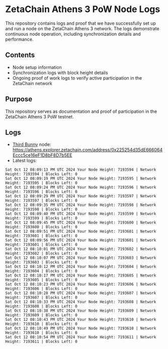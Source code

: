 # ZetaChain Athens 3 PoW Node Logs
This repository contains logs and proof that we have successfully set up and run a node on the ZetaChain Athens 3 network. The logs demonstrate continuous node operation, including synchronization details and performance.

## Contents
- Node setup information
- Synchronization logs with block height details
- Ongoing proof of work logs to verify active participation in the ZetaChain network

## Purpose
This repository serves as documentation and proof of participation in the ZetaChain Athens 3 PoW testnet.

## Logs

- [Third Bunny](https://thirdbunny.xyz/) node: https://athens.explorer.zetachain.com/address/0x225254d35dE666064Eccc5ce16eF1D8bF8D7b5EE
- Latest logs:
```
Sat Oct 12 08:09:13 PM UTC 2024 Your Node Height: 7193594 | Network Height: 7193594 | Blocks Left: 0
Sat Oct 12 08:09:19 PM UTC 2024 Your Node Height: 7193595 | Network Height: 7193595 | Blocks Left: 0
Sat Oct 12 08:09:24 PM UTC 2024 Your Node Height: 7193596 | Network Height: 7193596 | Blocks Left: 0
Sat Oct 12 08:09:29 PM UTC 2024 Your Node Height: 7193597 | Network Height: 7193597 | Blocks Left: 0
Sat Oct 12 08:09:35 PM UTC 2024 Your Node Height: 7193598 | Network Height: 7193598 | Blocks Left: 0
Sat Oct 12 08:09:40 PM UTC 2024 Your Node Height: 7193599 | Network Height: 7193599 | Blocks Left: 0
Sat Oct 12 08:09:45 PM UTC 2024 Your Node Height: 7193600 | Network Height: 7193600 | Blocks Left: 0
Sat Oct 12 08:09:51 PM UTC 2024 Your Node Height: 7193601 | Network Height: 7193601 | Blocks Left: 0
Sat Oct 12 08:09:56 PM UTC 2024 Your Node Height: 7193601 | Network Height: 7193601 | Blocks Left: 0
Sat Oct 12 08:10:01 PM UTC 2024 Your Node Height: 7193602 | Network Height: 7193602 | Blocks Left: 0
Sat Oct 12 08:10:07 PM UTC 2024 Your Node Height: 7193603 | Network Height: 7193603 | Blocks Left: 0
Sat Oct 12 08:10:12 PM UTC 2024 Your Node Height: 7193604 | Network Height: 7193604 | Blocks Left: 0
Sat Oct 12 08:10:17 PM UTC 2024 Your Node Height: 7193605 | Network Height: 7193605 | Blocks Left: 0
Sat Oct 12 08:10:23 PM UTC 2024 Your Node Height: 7193606 | Network Height: 7193606 | Blocks Left: 0
Sat Oct 12 08:10:28 PM UTC 2024 Your Node Height: 7193607 | Network Height: 7193607 | Blocks Left: 0
Sat Oct 12 08:10:33 PM UTC 2024 Your Node Height: 7193608 | Network Height: 7193608 | Blocks Left: 0
Sat Oct 12 08:10:38 PM UTC 2024 Your Node Height: 7193609 | Network Height: 7193609 | Blocks Left: 0
Sat Oct 12 08:10:43 PM UTC 2024 Your Node Height: 7193610 | Network Height: 7193610 | Blocks Left: 0
Sat Oct 12 08:10:49 PM UTC 2024 Your Node Height: 7193610 | Network Height: 7193610 | Blocks Left: 0
Sat Oct 12 08:10:54 PM UTC 2024 Your Node Height: 7193611 | Network Height: 7193611 | Blocks Left: 0
```
